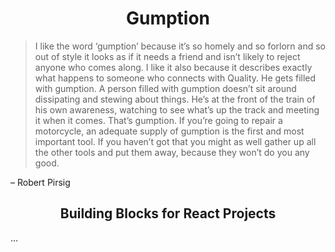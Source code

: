 <h1 align="center">Gumption</h1>

> I like the word ‘gumption’ because it’s so homely and so forlorn and so out of style it looks as if it needs a friend and isn’t likely to reject anyone who comes along. I like it also because it describes exactly what happens to someone who connects with Quality. He gets filled with gumption. A person filled with gumption doesn’t sit around dissipating and stewing about things. He’s at the front of the train of his own awareness, watching to see what’s up the track and meeting it when it comes. That’s gumption. If you’re going to repair a motorcycle, an adequate supply of gumption is the first and most important tool. If you haven’t got that you might as well gather up all the other tools and put them away, because they won’t do you any good.

– Robert Pirsig

<h2 align="center">Building Blocks for React Projects</h2>

...
